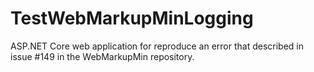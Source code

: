 # TestWebMarkupMinLogging
ASP.NET Core web application for reproduce an error that described in issue #149 in the WebMarkupMin repository.
